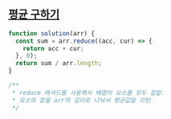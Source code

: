## <a href='https://school.programmers.co.kr/learn/courses/30/lessons/12944'>평균 구하기</a>

```javascript
function solution(arr) {
  const sum = arr.reduce((acc, cur) => {
    return acc + cur;
  }, 0);
  return sum / arr.length;
}

/**
 * reduce 매서드를 사용해서 배열의 요소를 모두 합함.
 * 요소의 합을 arr의 길이로 나눠서 평균값을 리턴
 */
```
